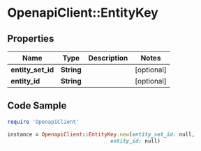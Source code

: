 # OpenapiClient::EntityKey

## Properties

Name | Type | Description | Notes
------------ | ------------- | ------------- | -------------
**entity_set_id** | **String** |  | [optional] 
**entity_id** | **String** |  | [optional] 

## Code Sample

```ruby
require 'OpenapiClient'

instance = OpenapiClient::EntityKey.new(entity_set_id: null,
                                 entity_id: null)
```


